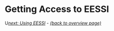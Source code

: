 # Getting Access to EESSI

U[*next: Using EESSI*](eessi-usage.md) - [*(back to overview page)*](index.md)